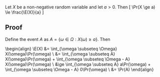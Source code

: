 Let $X$ be a non-negative random variable and let $a > 0$. Then
$\newcommand{\E}{\operatorname{E}}$
\[ \Pr(X \ge a) \le \frac{\E(X)}{a} \]

## Proof

Define the event $A$ as $A = \{\omega \in \Omega: X(\omega) \ge a\}$. Then

\begin{align}
\E(X) &= \int_{\omega \subseteq \Omega} X(\omega)\Pr(\omega)
\\ &= \int_{\omega \subseteq A} X(\omega)\Pr(\omega)
    + \int_{\omega \subseteq \Omega - A} X(\omega)\Pr(\omega)
\\ &\ge \int_{\omega \subseteq A} a\Pr(\omega)
    + \int_{\omega \subseteq \Omega - A} 0\Pr(\omega)
\\ &= \Pr(A)
\end{align}
